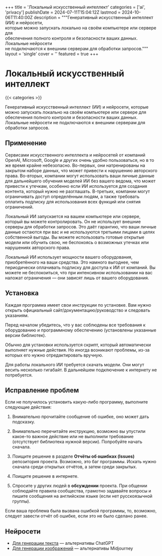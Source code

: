 +++
title = 'Локальный искусственный интеллект'
categories = ['ai', 'privacy']
publishDate = 2024-07-11T15:04:12Z
lastmod = 2024-10-06T11:40:00Z
description = """Генеративный искусственный интеллект (ИИ) и нейросети, \
которые можно запускать локально на своём компьютере или сервере для \
обеспечения полного контроля и безопасности ваших данных. Локальные нейросети \
не подключаются к внешним серверам для обработки запросов."""
layout = 'single'
cover = ''
featured = true
+++

# Локальный искусственный интеллект
{{< categories >}}

Генеративный искусственный интеллект (ИИ) и нейросети, которые можно запускать
локально на своём компьютере или сервере для обеспечения полного контроля и
безопасности ваших данных. Локальные нейросети не подключаются к внешним
серверам для обработки запросов.

## Применение

Сервисами искусственного интеллекта и нейросетей от компаний OpenAI, Microsoft,
Google и других очень удобно пользоваться, но в то же время крайне небезопасно.
Во-первых, они натренированы на закрытом наборе данных, что может привести к
нарушению авторского права. Во-вторых, компании могут использовать ваши личные
данные для дальнейшего обучения моделей ИИ без вашего ведома, что может привести
к утечкам, особенно если ИИ используется для создания контента, который нужно не
разглашать. В-третьих, компании могут ограничивать доступ определённым людям, а
также требовать оплатить подписку для использования всех функций или снятия
ограничений.

Локальный ИИ запускается на вашем компьютере или сервере, который вы можете
контролировать. Он не использует внешние серверы для обработки запросов. Это
даёт гарантию, что ваши личные данные остаются при вас и не используются
третьими лицами в целях собственной выгоды. Вы можете использовать готовые
открытые модели или обучить свою, не беспокоясь о возможных утечках или
нарушениях авторского права.

Локальный ИИ использует мощности вашего оборудования, приобретённого на ваши
средства. Это намного выгоднее, чем периодически оплачивать подписку для доступа
к ИИ от компаний. Вы можете не беспокоиться, что при интенсивном использовании
на вас наложат ограничения — они зависят лишь от вашего оборудования.

## Установка

Каждая программа имеет свои инструкции по установке. Вам нужно открыть
официальный сайт/документацию/руководство и следовать указаниям.

Перед началом убедитесь, что у вас соблюдены все требования к оборудованию и
программному обеспечению (установлены указанные версии библиотек).

Обычно для установки используется скрипт, который автоматически выполняет
нужные действия. Но иногда возникают проблемы, из-за которых его нужно
отредактировать вручную.

Для работы локального ИИ требуется скачать модели. Они могут весить несколько
гигабайт. В дальнейшем подключение к интернету не потребуется.

## Исправление проблем

Если не получилось установить какую-либо программу, выполните следующие
действия:

1. Внимательно прочитайте сообщение об ошибке, оно может дать подсказку.

2. Внимательно перечитайте инструкцию, возможно вы упустили какое-то важное
действие или не выполнили требование (отсутствует библиотека нужной версии).
Попробуйте начать сначала.

3. Поищите решение в разделе **Отчёты об ошибках (Issues)** репозитория проекта.
Возможно, это баг программы. Искать нужно сначала среди открытых отчётов, а
затем среди закрытых.

4. Поищите решение в интернете.

5. Спросите у других людей в **обсуждении** проекта. При общении соблюдайте
правила сообщества, грамотно задавайте вопросы и пишите сообщения на английском
языке (если нет русскоязычной группы).

Если ваша проблема была вызвана ошибкой программы, то, возможно, следует завести
отчёт об ошибке, если это не было сделано ранее.

## Нейросети

- [Для генерации текста](text) — альтернативы ChatGPT
- [Для генерации изображений](images) — альтернативы Midjourney
